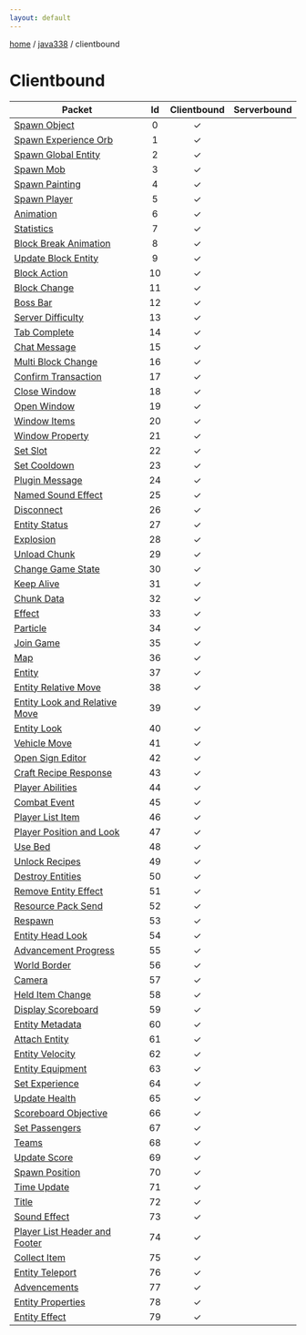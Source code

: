 ```yaml
---
layout: default
---
```


[home](/)  /  [java338](/protocol/java338)  /  clientbound

# Clientbound

Packet | Id | Clientbound | Serverbound
---|:---:|:---:|:---:
[Spawn Object](clientbound/spawn-object) | 0 | ✓ |  
[Spawn Experience Orb](clientbound/spawn-experience-orb) | 1 | ✓ |  
[Spawn Global Entity](clientbound/spawn-global-entity) | 2 | ✓ |  
[Spawn Mob](clientbound/spawn-mob) | 3 | ✓ |  
[Spawn Painting](clientbound/spawn-painting) | 4 | ✓ |  
[Spawn Player](clientbound/spawn-player) | 5 | ✓ |  
[Animation](clientbound/animation) | 6 | ✓ |  
[Statistics](clientbound/statistics) | 7 | ✓ |  
[Block Break Animation](clientbound/block-break-animation) | 8 | ✓ |  
[Update Block Entity](clientbound/update-block-entity) | 9 | ✓ |  
[Block Action](clientbound/block-action) | 10 | ✓ |  
[Block Change](clientbound/block-change) | 11 | ✓ |  
[Boss Bar](clientbound/boss-bar) | 12 | ✓ |  
[Server Difficulty](clientbound/server-difficulty) | 13 | ✓ |  
[Tab Complete](clientbound/tab-complete) | 14 | ✓ |  
[Chat Message](clientbound/chat-message) | 15 | ✓ |  
[Multi Block Change](clientbound/multi-block-change) | 16 | ✓ |  
[Confirm Transaction](clientbound/confirm-transaction) | 17 | ✓ |  
[Close Window](clientbound/close-window) | 18 | ✓ |  
[Open Window](clientbound/open-window) | 19 | ✓ |  
[Window Items](clientbound/window-items) | 20 | ✓ |  
[Window Property](clientbound/window-property) | 21 | ✓ |  
[Set Slot](clientbound/set-slot) | 22 | ✓ |  
[Set Cooldown](clientbound/set-cooldown) | 23 | ✓ |  
[Plugin Message](clientbound/plugin-message) | 24 | ✓ |  
[Named Sound Effect](clientbound/named-sound-effect) | 25 | ✓ |  
[Disconnect](clientbound/disconnect) | 26 | ✓ |  
[Entity Status](clientbound/entity-status) | 27 | ✓ |  
[Explosion](clientbound/explosion) | 28 | ✓ |  
[Unload Chunk](clientbound/unload-chunk) | 29 | ✓ |  
[Change Game State](clientbound/change-game-state) | 30 | ✓ |  
[Keep Alive](clientbound/keep-alive) | 31 | ✓ |  
[Chunk Data](clientbound/chunk-data) | 32 | ✓ |  
[Effect](clientbound/effect) | 33 | ✓ |  
[Particle](clientbound/particle) | 34 | ✓ |  
[Join Game](clientbound/join-game) | 35 | ✓ |  
[Map](clientbound/map) | 36 | ✓ |  
[Entity](clientbound/entity) | 37 | ✓ |  
[Entity Relative Move](clientbound/entity-relative-move) | 38 | ✓ |  
[Entity Look and Relative Move](clientbound/entity-look-and-relative-move) | 39 | ✓ |  
[Entity Look](clientbound/entity-look) | 40 | ✓ |  
[Vehicle Move](clientbound/vehicle-move) | 41 | ✓ |  
[Open Sign Editor](clientbound/open-sign-editor) | 42 | ✓ |  
[Craft Recipe Response](clientbound/craft-recipe-response) | 43 | ✓ |  
[Player Abilities](clientbound/player-abilities) | 44 | ✓ |  
[Combat Event](clientbound/combat-event) | 45 | ✓ |  
[Player List Item](clientbound/player-list-item) | 46 | ✓ |  
[Player Position and Look](clientbound/player-position-and-look) | 47 | ✓ |  
[Use Bed](clientbound/use-bed) | 48 | ✓ |  
[Unlock Recipes](clientbound/unlock-recipes) | 49 | ✓ |  
[Destroy Entities](clientbound/destroy-entities) | 50 | ✓ |  
[Remove Entity Effect](clientbound/remove-entity-effect) | 51 | ✓ |  
[Resource Pack Send](clientbound/resource-pack-send) | 52 | ✓ |  
[Respawn](clientbound/respawn) | 53 | ✓ |  
[Entity Head Look](clientbound/entity-head-look) | 54 | ✓ |  
[Advancement Progress](clientbound/advancement-progress) | 55 | ✓ |  
[World Border](clientbound/world-border) | 56 | ✓ |  
[Camera](clientbound/camera) | 57 | ✓ |  
[Held Item Change](clientbound/held-item-change) | 58 | ✓ |  
[Display Scoreboard](clientbound/display-scoreboard) | 59 | ✓ |  
[Entity Metadata](clientbound/entity-metadata) | 60 | ✓ |  
[Attach Entity](clientbound/attach-entity) | 61 | ✓ |  
[Entity Velocity](clientbound/entity-velocity) | 62 | ✓ |  
[Entity Equipment](clientbound/entity-equipment) | 63 | ✓ |  
[Set Experience](clientbound/set-experience) | 64 | ✓ |  
[Update Health](clientbound/update-health) | 65 | ✓ |  
[Scoreboard Objective](clientbound/scoreboard-objective) | 66 | ✓ |  
[Set Passengers](clientbound/set-passengers) | 67 | ✓ |  
[Teams](clientbound/teams) | 68 | ✓ |  
[Update Score](clientbound/update-score) | 69 | ✓ |  
[Spawn Position](clientbound/spawn-position) | 70 | ✓ |  
[Time Update](clientbound/time-update) | 71 | ✓ |  
[Title](clientbound/title) | 72 | ✓ |  
[Sound Effect](clientbound/sound-effect) | 73 | ✓ |  
[Player List Header and Footer](clientbound/player-list-header-and-footer) | 74 | ✓ |  
[Collect Item](clientbound/collect-item) | 75 | ✓ |  
[Entity Teleport](clientbound/entity-teleport) | 76 | ✓ |  
[Advencements](clientbound/advencements) | 77 | ✓ |  
[Entity Properties](clientbound/entity-properties) | 78 | ✓ |  
[Entity Effect](clientbound/entity-effect) | 79 | ✓ |  

